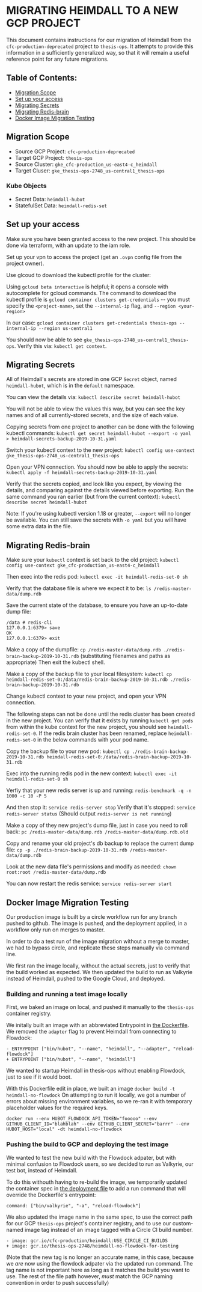 # MIGRATING HEIMDALL TO A NEW GCP PROJECT

This document contains instructions for our migration of Heimdall from the
`cfc-production-deprecated` project to `thesis-ops`. It attempts to provide
this information in a sufficiently generalized way, so that it will remain a
useful reference point for any future migrations.

## Table of Contents:

- [Migration Scope](#migration-scope)
- [Set up your access](#set-up-your-access)
- [Migrating Secrets](#migrating-secrets)
- [Migrating Redis-brain](#migrating-redis-brain)
- [Docker Image Migration Testing](#docker-image-migration-testing)

## Migration Scope

- Source GCP Project: `cfc-production-deprecated`
- Target GCP Project: `thesis-ops`
- Source Cluster: `gke_cfc-production_us-east4-c_heimdall`
- Target Cluser: `gke_thesis-ops-2748_us-central1_thesis-ops`

### Kube Objects

- Secret Data: `heimdall-hubot`
- StatefulSet Data: `heimdall-redis-set`

## Set up your access

Make sure you have been granted access to the new project. This should be
done via terraform, with an update to the iam role.

Set up your vpn to access the project (get an `.ovpn` config file from the project owner).

Use glcoud to download the kubectl profile for the cluster:

Using `gcloud beta interactive` is helpful; it opens a console with
autocomplete for gcloud commands. The command to download the kubectl profile
is `gcloud container clusters get-credentials` -- you must specify the
`<project-name>`, set the `--internal-ip` flag, and `--region <your-region>`

In our case:
`gcloud container clusters get-credentials thesis-ops --internal-ip --region us-central1`

You should now be able to see `gke_thesis-ops-2748_us-central1_thesis-ops`.
Verify this via: `kubectl get context`.

## Migrating Secrets

All of Heimdall's secrets are stored in one GCP `Secret` object, named
`heimdall-hubot`, which is in the `default` namespace.

You can view the details via:
`kubectl describe secret heimdall-hubot`

You will not be able to view the values this way, but you can see the key names
and of all currently-stored secrets, and the size of each value.

Copying secrets from one project to another can be done with the following
kubectl commands:
`kubectl get secret heimdall-hubot --export -o yaml > heimdall-secrets-backup-2019-10-31.yaml`

Switch your kubectl context to the new project:
`kubectl config use-context gke_thesis-ops-2748_us-central1_thesis-ops`

Open your VPN connection. You should now be able to apply the secrets:
`kubectl apply -f heimdall-secrets-backup-2019-10-31.yaml`

Verify that the secrets copied, and look like you expect, by viewing the
details, and comparing against the details viewed before exporting. Run the
same command you ran earlier (but from the current context):
`kubectl describe secret heimdall-hubot`

Note: If you're using kubectl version 1.18 or greater, `--export` will no longer
be available. You can still save the secrets with `-o yaml` but you will have
some extra data in the file.

## Migrating Redis-brain

Make sure your `kubectl` context is set back to the old project:
`kubectl config use-context gke_cfc-production_us-east4-c_heimdall`

Then exec into the redis pod:
`kubectl exec -it heimdall-redis-set-0 sh`

Verify that the database file is where we expect it to be:
`ls /redis-master-data/dump.rdb`

Save the current state of the database, to ensure you have an up-to-date dump file:

```
/data # redis-cli
127.0.0.1:6379> save
OK
127.0.0.1:6379> exit
```

Make a copy of the dumpfile:
`cp /redis-master-data/dump.rdb ./redis-brain-backup-2019-10-31.rdb`
(substituting filenames and paths as appropriate)
Then exit the kubectl shell.

Make a copy of the backup file to your local filesystem:
`kubectl cp heimdall-redis-set-0:/data/redis-brain-backup-2019-10-31.rdb ./redis-brain-backup-2019-10-31.rdb`

Change kubectl context to your new project, and open your VPN connection.

The following steps can not be done until the redis cluster has been created in
the new project. You can verify that it exists by running `kubectl get pods`
from within the kube context for the new project, you should see
`heimdall-redis-set-0`. If the redis brain cluster has been renamed, replace
`heimdall-redis-set-0` in the below commands with your pod name.

Copy the backup file to your new pod:
`kubectl cp ./redis-brain-backup-2019-10-31.rdb heimdall-redis-set-0:/data/redis-brain-backup-2019-10-31.rdb`

Exec into the running redis pod in the new context:
`kubectl exec -it heimdall-redis-set-0 sh`

Verfiy that your new redis server is up and running:
`redis-benchmark -q -n 1000 -c 10 -P 5`

And then stop it:
`service redis-server stop`
Verify that it's stopped:
`service redis-server status` (Should output `redis-server is not running`)

Make a copy of they new project's dump file, just in case you need to roll back:
`pc /redis-master-data/dump.rdb /redis-master-data/dump.rdb.old`

Copy and rename your old project's db backup to replace the current dump file:
`cp -p ./redis-brain-backup-2019-10-31.rdb /redis-master-data/dump.rdb`

Look at the new data file's permissions and modify as needed:
`chown root:root /redis-master-data/dump.rdb`

You can now restart the redis service:
`service redis-server start`

## Docker Image Migration Testing

Our production image is built by a circle workflow run for any branch pushed to
github. The image is pushed, and the deployment applied, in a workflow only run
on merges to master.

In order to do a test run of the image migration without a merge to master, we
had to bypass circle, and replicate these steps manually via command line.

We first ran the image locally, without the actual secrets, just to verify that
the build worked as expected. We then updated the build to run as Valkyrie
instead of Heimdall, pushed to the Google Cloud, and deployed.

### Building and running a test image locally

First, we baked an image on local, and pushed it manually to the `thesis-ops`
container registry.

We initally built an image with an abbreviated Entrypoint in
[the Dockerfile](../infrastructure/docker/Dockerfile). We removed the `adapter`
flag to prevent Heimdall from connecting to Flowdock:

```
- ENTRYPOINT ["bin/hubot", "--name", "heimdall", "--adapter", "reload-flowdock"]
+ ENTRYPOINT ["bin/hubot", "--name", "heimdall"]
```

We wanted to startup Heimdall in thesis-ops without enabling Flowdock, just to
see if it would boot.

With this Dockerfile edit in place, we built an image
`docker build -t heimdall-no-flowdock`
On attempting to run it locally, we got a number of errors about missing
environment variables, so we re-ran it with temporary placeholder values for the
required keys.

```
docker run --env HUBOT_FLOWDOCK_API_TOKEN="fooooo" --env GITHUB_CLIENT_ID="blahblah" --env GITHUB_CLIENT_SECRET="barrr" --env HUBOT_HOST="local" -dt heimdall-no-flowdock
```

### Pushing the build to GCP and deploying the test image

We wanted to test the new build with the Flowdock adpater, but with minimal
confusion to Flowdock users, so we decided to run as Valkyrie, our test bot,
instead of Heimdall.

To do this withouth having to re-build the image, we temporarily updated the
container spec in [the deployment file](../infrastructure/kube/thesis-ops/heimdall-hubot-deployment.yaml)
to add a run command that will override the Dockerfile's entrypoint:

```
command: ["bin/valkyrie", "-a", "reload-flowdock"]
```

We also updated the image name in the same spec, to use the correct path for
our GCP `thesis-ops` project's container registry, and to use our custom-named
image tag instead of an image tagged with a Circle CI build number.

```
- image: gcr.io/cfc-production/heimdall:USE_CIRCLE_CI_BUILDS
+ image: gcr.io/thesis-ops-2748/heimdall-no-flowdock-for-testing
```

(Note that the new tag is no longer an accurate name, in this case, because we
_are_ now using the flowdock adpater via the updated run command. The tag name
is not important here as long as it matches the build you want to use. The rest
of the file path however, _must_ match the GCP naming convention in order to
push successfully)

